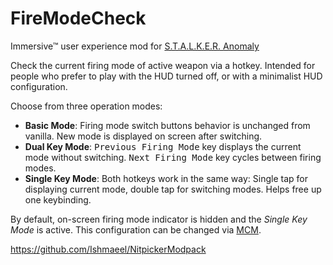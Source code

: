 # FireModeCheck

Immersive™ user experience mod for [S.T.A.L.K.E.R. Anomaly](https://www.moddb.com/mods/stalker-anomaly)

Check the current firing mode of active weapon via a hotkey.
Intended for people who prefer to play with the HUD turned off, or with a minimalist HUD configuration.

Choose from three operation modes:

* **Basic Mode**: Firing mode switch buttons behavior is unchanged from vanilla. New mode is displayed on screen after switching.
* **Dual Key Mode**: <kbd>Previous Firing Mode</kbd> key displays the current mode without switching. <kbd>Next Firing Mode</kbd> key cycles between firing modes.
* **Single Key Mode**: Both hotkeys work in the same way: Single tap for displaying current mode, double tap for switching modes. Helps free up one keybinding.

By default, on-screen firing mode indicator is hidden and the *Single Key Mode* is active. This configuration can be changed via [MCM](https://www.moddb.com/mods/stalker-anomaly/addons/anomaly-mod-configuration-menu). 

https://github.com/Ishmaeel/NitpickerModpack